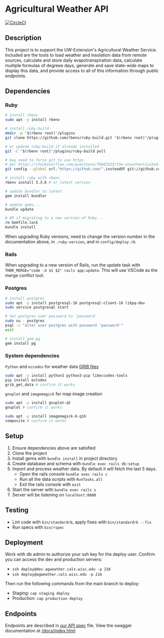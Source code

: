 # Agricultural Weather API

[![CircleCI](https://dl.circleci.com/status-badge/img/gh/uwent/ag-weather/tree/main.svg?style=svg)](https://dl.circleci.com/status-badge/redirect/gh/uwent/ag-weather/tree/main)

## Description

This project is to support the UW-Extension's Agricultural Weather Service. Included are the tools to load weather and insolation data from remote sources, calculate and store daily evapotranspiration data, calculate multiple formulas of degreee days, generate and save state-wide maps to display this data, and provide access to all of this information through public endpoints.

## Dependencies

### Ruby

```bash
# install rbenv
sudo apt -y install rbenv

# install ruby-build
mkdir -p "$(rbenv root)"/plugins
git clone https://github.com/rbenv/ruby-build.git "$(rbenv root)"/plugins/ruby-build

# or update ruby-build if already installed
git -C "$(rbenv root)"/plugins/ruby-build pull

# may need to force git to use https
# per https://stackoverflow.com/questions/70663523/the-unauthenticated-git-protocol-on-port-9418-is-no-longer-supported
git config --global url."https://github.com/".insteadOf git://github.com/

# install ruby with rbenv
rbenv install 3.3.6 # or latest version

# update bundler to latest
gem install bundler

# update gems...
bundle update

# OR if migrating to a new version of Ruby...
rm Gemfile.lock
bundle install
```

When upgrading Ruby versions, need to change the version number in the documentation above, in `.ruby-version`, and in `config/deploy.rb`.

### Rails

When upgrading to a new version of Rails, run the update task with `THOR_MERGE="code -d $1 $2" rails app:update`. This will use VSCode as the merge conflict tool.

### Postgres

```bash
# install postgres
sudo apt -y install postgresql-16 postgresql-client-16 libpq-dev
sudo service postgresql start

# Set postgres user password to 'password'
sudo su - postgres
psql -c "alter user postgres with password 'password'"
exit

# install gem pg
gem install pg
```

### System dependencies

`Python` and `eccodes` for weather data [GRIB files](https://en.wikipedia.org/wiki/GRIB)

```bash
sudo apt -y install python3 python3-pip libeccodes-tools
pip install ecCodes
grib_get_data # confirm it works
```

`gnuplot` and `imagemagick` for map image creation

```bash
sudo apt -y install gnuplot-qt
gnuplot # confirm it works

sudo apt -y install imagemagick-6.q16
composite # confirm it works
```

## Setup

1. Ensure dependencies above are satisfied
2. Clone the project
3. Install gems with `bundle install` in project directory
4. Create database and schema with `bundle exec rails db:setup`
5. Import and process weather data. By default it will fetch the last 5 days.
   - Open the rails console `bundle exec rails c`
   - Run all the data scripts with `RunTasks.all`
   - Exit the rails console with `exit`
6. Start the server with `bundle exec rails s`
7. Server will be listening on `localhost:8080`

## Testing

- Lint code with `bin/standardrb`, apply fixes with `bin/standardrb --fix`
- Run specs with `bin/rspec`

## Deployment

Work with db admin to authorize your ssh key for the deploy user. Confirm you can access the dev and production servers:

- `ssh deploy@dev.agweather.cals.wisc.edu -p 216`
- `ssh deploy@agweather.cals.wisc.edu -p 216`

Then run the following commands from the main branch to deploy:

- Staging: `cap staging deploy`
- Production: `cap production deploy`

## Endpoints

Endpoints are described in [our API spec](swagger/agweather.yaml) file. View the swagger documentation at [/docs/index.html](https://agweather.cals.wisc.edu/api/docs/index.html)

